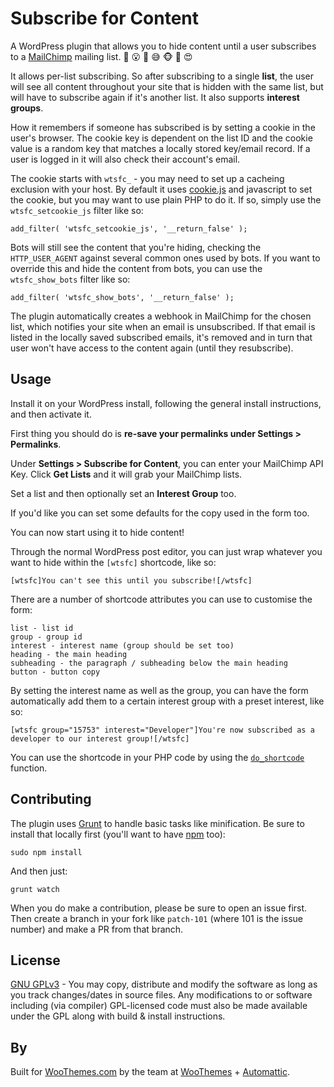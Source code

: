 # Subscribe for Content
A WordPress plugin that allows you to hide content until a user subscribes to a [MailChimp](https://mailchimp.com/) mailing list. :no_entry_sign: :open_mouth: :email: :sweat_smile: :monkey_face: :book: :heart_eyes:

It allows per-list subscribing. So after subscribing to a single **list**, the user will see all content throughout your site that is hidden with the same list, but will have to subscribe again if it's another list. It also supports **interest groups**.

How it remembers if someone has subscribed is by setting a cookie in the user's browser. The cookie key is dependent on the list ID and the cookie value is a random key that matches a locally stored key/email record. If a user is logged in it will also check their account's email.

The cookie starts with `wtsfc_` - you may need to set up a cacheing exclusion with your host. By default it uses [cookie.js](https://github.com/js-cookie/js-cookie) and javascript to set the cookie, but you may want to use plain PHP to do it. If so, simply use the `wtsfc_setcookie_js` filter like so:

```
add_filter( 'wtsfc_setcookie_js', '__return_false' );
```

Bots will still see the content that you're hiding, checking the `HTTP_USER_AGENT` against several common ones used by bots. If you want to override this and hide the content from bots, you can use the `wtsfc_show_bots` filter like so:

```
add_filter( 'wtsfc_show_bots', '__return_false' );
```

The plugin automatically creates a webhook in MailChimp for the chosen list, which notifies your site when an email is unsubscribed. If that email is listed in the locally saved subscribed emails, it's removed and in turn that user won't have access to the content again (until they resubscribe).

## Usage

Install it on your WordPress install, following the general install instructions, and then activate it.

First thing you should do is **re-save your permalinks under Settings > Permalinks**.

Under **Settings > Subscribe for Content**, you can enter your MailChimp API Key. Click **Get Lists** and it will grab your MailChimp lists.

Set a list and then optionally set an **Interest Group** too.

If you'd like you can set some defaults for the copy used in the form too.

You can now start using it to hide content!

Through the normal WordPress post editor, you can just wrap whatever you want to hide within the `[wtsfc]` shortcode, like so:

```
[wtsfc]You can't see this until you subscribe![/wtsfc]
```

There are a number of shortcode attributes you can use to customise the form:

```
list - list id
group - group id
interest - interest name (group should be set too)
heading - the main heading
subheading - the paragraph / subheading below the main heading
button - button copy
```

By setting the interest name as well as the group, you can have the form automatically add them to a certain interest group with a preset interest, like so:

```
[wtsfc group="15753" interest="Developer"]You're now subscribed as a developer to our interest group![/wtsfc]
```

You can use the shortcode in your PHP code by using the [`do_shortcode`](https://developer.wordpress.org/reference/functions/do_shortcode/) function.

## Contributing

The plugin uses [Grunt](http://gruntjs.com/) to handle basic tasks like minification. Be sure to install that locally first (you'll want to have [npm](https://www.npmjs.com/) too):

```
sudo npm install
```

And then just:

```
grunt watch
```

When you do make a contribution, please be sure to open an issue first. Then create a branch in your fork like `patch-101` (where 101 is the issue number) and make a PR from that branch.

## License

[GNU GPLv3](http://www.gnu.org/licenses/gpl-3.0.en.html) - You may copy, distribute and modify the software as long as you track changes/dates in source files. Any modifications to or software including (via compiler) GPL-licensed code must also be made available under the GPL along with build & install instructions.

## By

Built for [WooThemes.com](https://woothemes.com) by the team at [WooThemes](https://woothemes.com) + [Automattic](https://automattic.com).
